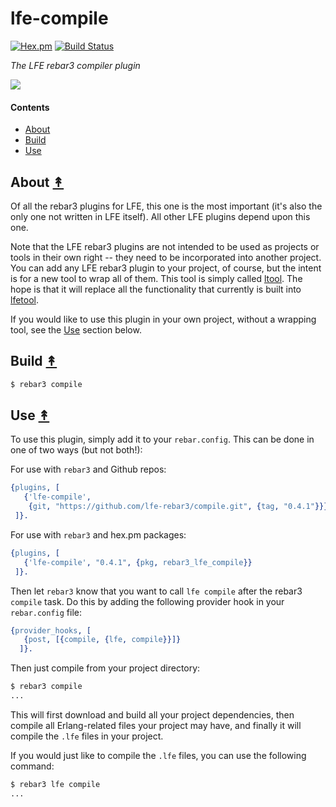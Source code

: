 # lfe-compile

[![Hex.pm][hex badge]][hex package]
[![Build Status][travis badge]][travis]

[hex badge]: https://img.shields.io/hexpm/v/rebar3_lfe_compile.svg?maxAge=2592000
[hex package]: https://hex.pm/packages/rebar3_lfe_compile
[travis badge]: https://travis-ci.org/lfe-rebar3/compile.svg
[travis]: https://travis-ci.org/lfe-rebar3/compile

*The LFE rebar3 compiler plugin*

[lr3-logo]: resources/images/logo.png

[![][lr3-logo]][lr3-logo]


#### Contents

* [About](#about-)
* [Build](#build-)
* [Use](#use-)


## About [&#x219F;](#contents)

Of all the rebar3 plugins for LFE, this one is the most important (it's also
the only one not written in LFE itself). All other LFE plugins depend upon this
one.

Note that the LFE rebar3 plugins are not intended to be used as projects or
tools in their own right -- they need to be incorporated into another project.
You can add any LFE rebar3 plugin to your project, of course, but the intent is
for a new tool to wrap all of them. This tool is simply called [ltool][]. The
hope is that it will replace all the functionality that currently is built into
[lfetool][].

If you would like to use this plugin in your own project, without a wrapping
tool, see the [Use](#use-) section below.

[ltool]: https://github.com/lfe-rebar3/ltool
[lfetool]: https://github.com/lfex/lfetool

## Build [&#x219F;](#contents)

```bash
$ rebar3 compile
```


## Use [&#x219F;](#contents)

To use this plugin, simply add it to your ``rebar.config``. This can be done in one of two ways (but not both!):

For use with ``rebar3`` and Github repos:

```erlang
{plugins, [
   {'lfe-compile',
    {git, "https://github.com/lfe-rebar3/compile.git", {tag, "0.4.1"}}}
 ]}.
```

For use with ``rebar3`` and hex.pm packages:

```erlang
{plugins, [
   {'lfe-compile', "0.4.1", {pkg, rebar3_lfe_compile}}
 ]}.
```

Then let ``rebar3`` know that you want to call ``lfe compile`` after the
rebar3 ``compile`` task. Do this by adding the following provider hook in
your ``rebar.config`` file:

```erlang
{provider_hooks, [
   {post, [{compile, {lfe, compile}}]}
  ]}.
```

Then just compile from your project directory:

```bash
$ rebar3 compile
...
```

This will first download and build all your project dependencies, then compile
all Erlang-related files your project may have, and finally it will compile the
``.lfe`` files in your project.

If you would just like to compile the ``.lfe`` files, you can use the
following command:

```bash
$ rebar3 lfe compile
...
```
